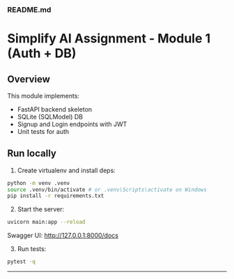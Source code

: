 ### README.md
# Simplify AI Assignment - Module 1 (Auth + DB)


## Overview
This module implements:
- FastAPI backend skeleton
- SQLite (SQLModel) DB
- Signup and Login endpoints with JWT
- Unit tests for auth


## Run locally
1. Create virtualenv and install deps:
```bash
python -m venv .venv
source .venv/bin/activate # or .venv\Scripts\activate on Windows
pip install -r requirements.txt
```
2. Start the server:
```bash
uvicorn main:app --reload
```
Swagger UI: http://127.0.0.1:8000/docs


3. Run tests:
```bash
pytest -q
```


---